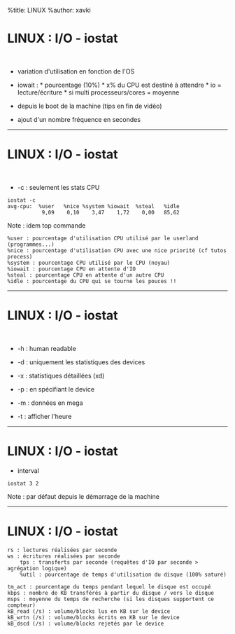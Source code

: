 %title: LINUX
%author: xavki


# LINUX : I/O - iostat


<br>

* variation d'utilisation en fonction de l'OS

* iowait :
		* pourcentage (10%)
		* x% du CPU est destiné à attendre
		* io = lecture/écriture
		* si multi processeurs/cores = moyenne

* depuis le boot de la machine (tips en fin de vidéo)

* ajout d'un nombre fréquence en secondes

------------------------------------------------------------------------------------------------------------

# LINUX : I/O - iostat


<br>

* -c : seulement les stats CPU

```
iostat -c
avg-cpu:  %user   %nice %system %iowait  %steal   %idle
           9,09    0,10    3,47    1,72    0,00   85,62
```

Note : idem top commande

    %user : pourcentage d'utilisation CPU utilisé par le userland (programmes...)
    %nice : pourcentage d'utilisation CPU avec une nice priorité (cf tutos process)
    %system : pourcentage CPU utilisé par le CPU (noyau)
    %iowait : pourcentage CPU en attente d'IO
    %steal : pourcentage CPU en attente d'un autre CPU
    %idle : pourcentage du CPU qui se tourne les pouces !!

------------------------------------------------------------------------------------------------------------


# LINUX : I/O - iostat


<br>

* -h : human readable

* -d : uniquement les statistiques des devices

* -x : statistiques détaillées (xd)

* -p : en spécifiant le device 

* -m : données en mega

* -t : afficher l'heure

------------------------------------------------------------------------------------------------------------


# LINUX : I/O - iostat

* interval

```
iostat 3 2
```

Note : par défaut depuis le démarrage de la machine

------------------------------------------------------------------------------------------------------------


# LINUX : I/O - iostat



    rs : lectures réalisées par seconde
    ws : écritures réalisées par seconde
		tps : transferts par seconde (requêtes d'IO par seconde > agrégation logique)
		%util : pourcentage de temps d'utilisation du disque (100% saturé)

    tm_act : pourcentage du temps pendant lequel le disque est occupé
    kbps : nombre de KB transférés à partir du disque / vers le disque
    msps : moyenne du temps de recherche (si les disques supportent ce
    compteur)
    kB_read (/s) : volume/blocks lus en KB sur le device
    kB_wrtn (/s) : volume/blocks écrits en KB sur le device
    kB_dscd (/s) : volume/blocks rejetés par le device
